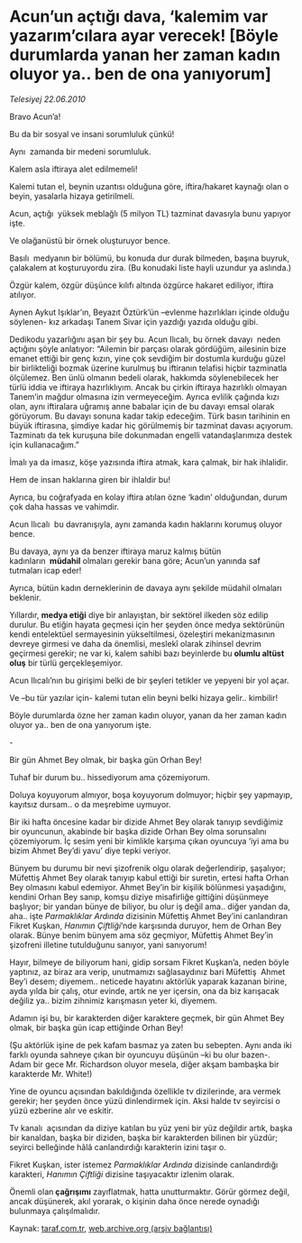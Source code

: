 # Acun’un açtığı dava, ‘kalemim var yazarım’cılara ayar verecek! [Böyle durumlarda yanan her zaman kadın oluyor ya.. ben de ona yanıyorum] 

*Telesiyej 22.06.2010*

<div class="yazi"><p>Bravo Acun’a!</p>
<p>Bu da bir sosyal ve insani sorumluluk çünkü!</p>
<p>Aynı  zamanda bir medeni sorumluluk.</p>
<p>Kalem asla iftiraya alet edilmemeli!</p>
<p>Kalemi tutan el, beynin uzantısı olduğuna göre, iftira/hakaret kaynağı olan o beyin, yasalarla hizaya getirilmeli.</p>
<p>Acun, açtığı  yüksek meblağlı (5 milyon TL) tazminat davasıyla bunu yapıyor işte.</p>
<p>Ve olağanüstü bir örnek oluşturuyor bence.</p>
<p>Basılı  medyanın bir bölümü, bu konuda dur durak bilmeden, başına buyruk, çalakalem at koşturuyordu zira. (Bu konudaki liste hayli uzundur ya aslında.)</p>
<p>Özgür kalem, özgür düşünce kılıfı altında özgürce hakaret ediliyor, iftira atılıyor.</p>
<p>Aynen Aykut Işıklar’ın, Beyazıt Öztürk’ün –evlenme hazırlıkları içinde olduğu söylenen- kız arkadaşı Tanem Sivar için yazdığı yazıda olduğu gibi.</p>
<p>Dedikodu yazarlığını aşan bir şey bu. Acun Ilıcalı, bu örnek davayı  neden açtığını şöyle anlatıyor: “Ailemin bir parçası olarak gördüğüm, ailesinin bize emanet ettiği bir genç kızın, yine çok sevdiğim bir dostumla kurduğu güzel bir birlikteliği bozmak üzerine kurulmuş bu iftiranın telafisi hiçbir tazminatla ölçülemez. Ben ünlü olmanın bedeli olarak, hakkımda söylenebilecek her türlü iddia ve iftiraya hazırlıklıyım. Ancak bu çirkin iftiraya hazırlıklı olmayan Tanem’in mağdur olmasına izin vermeyeceğim. Ayrıca evlilik çağında kızı olan, aynı iftiralara uğramış anne babalar için de bu davayı emsal olarak görüyorum. Bu davayı sonuna kadar takip edeceğim. Türk basın tarihinin en büyük iftirasına, şimdiye kadar hiç görülmemiş bir tazminat davası açıyorum. Tazminatı da tek kuruşuna bile dokunmadan engelli vatandaşlarımıza destek için kullanacağım.”</p>
<p>İmalı ya da imasız, köşe yazısında iftira atmak, kara çalmak, bir hak ihlalidir.</p>
<p>Hem de insan haklarına giren bir ihlaldir bu!</p>
<p>Ayrıca, bu coğrafyada en kolay iftira atılan özne ‘kadın’ olduğundan, durum çok daha hassas ve vahimdir.</p>
<p>Acun Ilıcalı  bu davranışıyla, aynı zamanda kadın haklarını korumuş oluyor bence.</p>
<p>Bu davaya, aynı ya da benzer iftiraya maruz kalmış bütün kadınların <b> müdahil</b> olmaları gerekir bana göre; Acun’un yanında saf tutmaları icap eder!</p>
<p>Ayrıca, bütün kadın derneklerinin de davaya aynı şekilde müdahil olmaları beklenir.</p>
<p>Yıllardır, <b>medya etiği</b> diye bir anlayıştan, bir sektörel ilkeden söz edilip durulur. Bu etiğin hayata geçmesi için her şeyden önce medya sektörünün kendi entelektüel sermayesinin yükseltilmesi, özeleştiri mekanizmasının devreye girmesi ve daha da önemlisi, meslekî olarak zihinsel devrim geçirmesi gerekir; ne var ki, kalem sahibi bazı beyinlerde bu<b> olumlu altüst oluş</b> bir türlü gerçekleşemiyor.</p>
<p>Acun Ilıcalı’nın bu girişimi belki de bir şeyleri tetikler ve yepyeni bir yol açar.</p>
<p>Ve –bu tür yazılar için- kalemi tutan elin beyni belki hizaya gelir.. kimbilir!</p>
<p>Böyle durumlarda özne her zaman kadın oluyor, yanan da her zaman kadın oluyor ya.. ben de ona yanıyorum işte. <br/></p>
<p>     - <br/></p>
<p>Bir gün Ahmet Bey olmak, bir başka gün Orhan Bey! <br/></p>
<p>Tuhaf bir durum bu.. hissediyorum ama çözemiyorum.</p>
<p>Doluya koyuyorum almıyor, boşa koyuyorum dolmuyor; hiçbir şey yapmayıp, kayıtsız dursam.. o da meşrebime uymuyor.</p>
<p>Bir iki hafta öncesine kadar bir dizide Ahmet Bey olarak tanıyıp sevdiğimiz bir oyuncunun, akabinde bir başka dizide Orhan Bey olma sorunsalını çözemiyorum. İç sesim yeni bir kimlikle karşıma çıkan oyuncuya ‘iyi ama bu bizim Ahmet Bey’di yavu’ diye tepki veriyor.</p>
<p>Bünyem bu durumu bir nevi şizofrenik olgu olarak değerlendirip, şaşalıyor; Müfettiş Ahmet Bey olarak tanıyıp kabul ettiği bir suretin, ertesi hafta Orhan Bey olmasını kabul edemiyor. Ahmet Bey’in bir kişilik bölünmesi yaşadığını, kendini Orhan Bey sanıp, komşu diziye misafirliğe gittiğini düşünmeye başlıyor; bir yandan bünye de biliyor, bu olur iş değil ama.. diğer yandan da, aha.. işte <i>Parmaklıklar Ardında</i> dizisinin Müfettiş Ahmet Bey’ini canlandıran Fikret Kuşkan, <i>Hanımın Çiftliği</i>’nde karşısında duruyor, hem de Orhan Bey olarak. Bünye benim bünyem ama söz geçmiyor, Müfettiş Ahmet Bey’in şizofreni illetine tutulduğunu sanıyor, yani sanıyorum!</p>
<p>Hayır, bilmeye de biliyorum hani, gidip sorsam Fikret Kuşkan’a, neden böyle yaptınız, az biraz ara verip, unutmamızı sağlasaydınız bari Müfettiş  Ahmet Bey’i desem; diyemem.. neticede hayatını aktörlük yaparak kazanan birine, ayda yılda bir çalış, otur evinde, artık ne yer içersin, ona da biz karışacak değiliz ya.. bizim zihnimiz karışmasın yeter ki, diyemem.</p>
<p>Adamın işi bu, bir karakterden diğer karaktere geçmek, bir gün Ahmet Bey olmak, bir başka gün icap ettiğinde Orhan Bey!</p>
<p>(Şu aktörlük işine de pek kafam basmaz ya zaten bu sebepten. Aynı anda iki farklı oyunda sahneye çıkan bir oyuncuyu düşünün –ki bu olur bazen-. Adam bir gece Mr. Richardson oluyor mesela, diğer akşam bambaşka bir karakterde Mr. White!)</p>
<p>Yine de oyuncu açısından bakıldığında özellikle tv dizilerinde, ara vermek gerekir; her şeyden önce yüzü dinlendirmek için. Aksi halde tv seyircisi o yüzü ezberine alır ve eskitir.</p>
<p>Tv kanalı  açısından da diziye katılan bu yüz yeni bir yüz değildir artık, başka bir kanaldan, başka bir diziden, başka bir karakterden bilinen bir yüzdür; seyirci belleğinde hâlâ canlandırdığı karakterin izini taşır o.</p>
<p>Fikret Kuşkan, ister istemez <i>Parmaklıklar Ardında</i> dizisinde canlandırdığı karakteri, <i>Hanımın Çiftliği</i> dizisine taşıyacaktır izlenim olarak.</p>
<p>Önemli olan<b> çağrışımı</b> zayıflatmak, hatta unutturmaktır. Görür görmez değil, ancak düşünerek, akıl yorarak, o kişinin daha önce nerede oynadığı bulunmaya çalışılmalıdır.</p></div>

Kaynak: [taraf.com.tr](http://www.taraf.com.tr:80/telesiyej/makale-acun-un-actigi-dava-kalemim-var-yazarim-cilara.htm), [web.archive.org (arşiv bağlantısı)](http://web.archive.org/web/20100626021004/http://www.taraf.com.tr:80/telesiyej/makale-acun-un-actigi-dava-kalemim-var-yazarim-cilara.htm)
